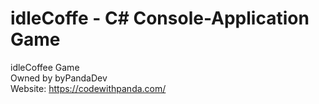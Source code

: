 # idleCoffe - C# Console-Application Game

idleCoffee Game <br>
Owned by byPandaDev <br>
Website: https://codewithpanda.com/
